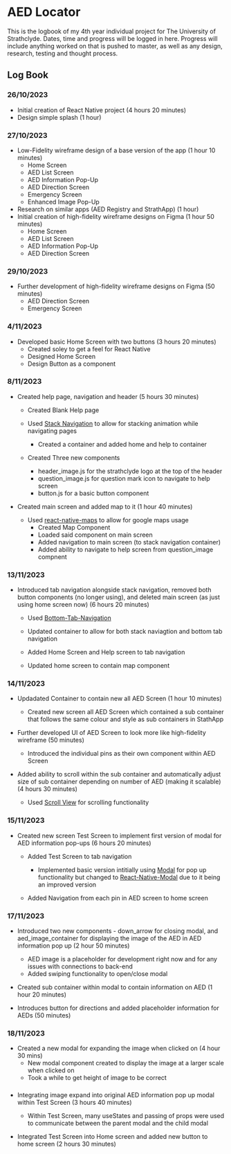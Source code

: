 # AED Locator
This is the logbook of my 4th year individual project for The University of Strathclyde. Dates, time and progress will be logged in here. Progress will include anything worked on
that is pushed to master, as well as any design, research, testing and thought process.

## Log Book

### 26/10/2023
* Initial creation of React Native project (4 hours 20 minutes)
* Design simple splash (1 hour)

### 27/10/2023
* Low-Fidelity wireframe design of a base version of the app (1 hour 10 minutes)
  * Home Screen
  * AED List Screen
  * AED Information Pop-Up
  * AED Direction Screen
  * Emergency Screen
  * Enhanced Image Pop-Up
* Research on similar apps (AED Registry and StrathApp) (1 hour)
* Initial creation of high-fidelity wireframe designs on Figma (1 hour 50 minutes)
  * Home Screen
  * AED List Screen
  * AED Information Pop-Up
  * AED Direction Screen

### 29/10/2023
* Further development of high-fidelity wireframe designs on Figma (50 minutes)
  * AED Direction Screen
  * Emergency Screen
  
### 4/11/2023
* Developed basic Home Screen with two buttons (3 hours 20 minutes)
  * Created soley to get a feel for React Native
  * Designed Home Screen
  * Design Button as a component

### 8/11/2023
* Created help page, navigation and header (5 hours 30 minutes)
  * Created Blank Help page
    
  * Used [Stack Navigation](https://github.com/react-navigation/react-navigation/tree/main/packages/native-stack) to allow for stacking animation while navigating pages
    * Created a container and added home and help to container
      
  * Created Three new components
    * header_image.js for the strathclyde logo at the top of the header
    * question_image.js for question mark icon to navigate to help screen
    * button.js for a basic button component
      
* Created main screen and added map to it (1 hour 40 minutes)
  * Used [react-native-maps](https://github.com/react-native-maps/react-native-maps) to allow for google maps usage
      * Created Map Component
      * Loaded said component on main screen
      * Added navigation to main screen (to stack navigation container)
      * Added ability to navigate to help screen from question_image compnent
        
### 13/11/2023
* Introduced tab navigation alongside stack navigation, removed both button components (no longer using), and deleted main screen (as just using home screen now) (6 hours 20 minutes)
  *  Used [Bottom-Tab-Navigation](https://github.com/react-navigation/react-navigation/tree/main/packages/bottom-tabs)
    *  Updated container to allow for both stack naviagtion and bottom tab navigation
    *  Added Home Screen and Help screen to tab navigation
      
  * Updated home screen to contain map component

### 14/11/2023
 * Updadated Container to contain new all AED Screen (1 hour 10 minutes)
   * Created new screen all AED Screen which contained a sub container that follows the same colour and style as sub containers in StathApp
     
* Further developed UI of AED Screen to look more like high-fidelity wireframe (50 minutes)
  * Introduced the individual pins as their own component within AED Screen
    
* Added ability to scroll within the sub container and automatically adjust size of sub container depending on number of AED (making it scalable) (4 hours 30 minutes)
  * Used [Scroll View](https://reactnative.dev/docs/scrollview) for scrolling functionality

### 15/11/2023
* Created new screen Test Screen to implement first version of modal for AED information pop-ups (6 hours 20 minutes)
  * Added Test Screen to tab navigation
    * Implemented basic version intitially using [Modal](https://reactnative.dev/docs/modal) for pop up functionality but changed to [React-Native-Modal](https://github.com/react-native-modal/react-native-modal) due to it being an improved version
      
  * Added Navigation from each pin in AED screen to home screen

### 17/11/2023
* Introduced two new components - down_arrow for closing modal, and aed_image_container for displaying the image of the AED in AED information pop up (2 hour 50 minutes)
  * AED image is a placeholder for development right now and for any issues with connections to back-end
  * Added swiping functionality to open/close modal

* Created sub container within modal to contain information on AED (1 hour 20 minutes)

* Introduces button for directions and added placeholder information for AEDs (50 minutes)

### 18/11/2023
* Created a new modal for expanding the image when clicked on (4 hour 30 mins)
  * New modal component created to display the image at a larger scale when clicked on
  * Took a while to get height of image to be correct

###
* Integrating image expand into original AED information pop up modal within Test Screen (3 hours 40 minutes)
  * Within Test Screen, many useStates and passing of props were used to communicate between the parent modal and the child modal

* Integrated Test Screen into Home screen and added new button to home screen (2 hours 30 minutes)
